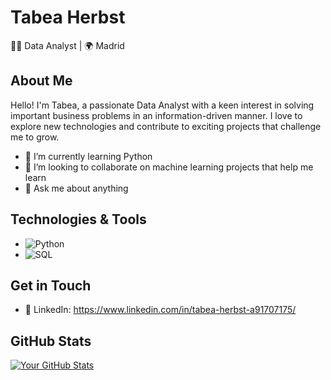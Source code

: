 # Tabea Herbst

👩‍💻 Data Analyst | 🌍 Madrid 

## About Me

Hello! I'm Tabea, a passionate Data Analyst with a keen interest in solving important business problems in an information-driven manner. I love to explore new technologies and contribute to exciting projects that challenge me to grow.

- 🌱 I’m currently learning Python
- 👯 I’m looking to collaborate on machine learning projects that help me learn
- 💬 Ask me about anything

  
## Technologies & Tools

- ![Python](https://img.shields.io/badge/Python-Intermediate-blue)
- ![SQL](https://img.shields.io/badge/SQL-Intermediate-blue)

## Get in Touch

- 💼 LinkedIn: https://www.linkedin.com/in/tabea-herbst-a91707175/

## GitHub Stats

[![Your GitHub Stats](https://github-readme-stats.vercel.app/api?username=TabeaHerbst&show_icons=true&count_private=true&hide=issues&theme=radical)](https://github.com/TabeaHerbst)

